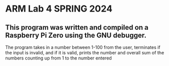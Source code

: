 # ARM Lab 4 SPRING 2024
## This program was written and compiled on a Raspberry Pi Zero using the GNU debugger.
The program takes in a number between 1-100 from the user, terminates if the input is invalid, and if it is valid, prints the number and overall
sum of the numbers counting up from 1 to the number entered
